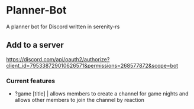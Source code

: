 # Planner-Bot
A planner bot for Discord written in serenity-rs

## Add to a server
https://discord.com/api/oauth2/authorize?client_id=795338729010626571&permissions=268577872&scope=bot

### Current features
* ?game [title] | allows members to create a channel for game nights and allows other members to join the channel by reaction
